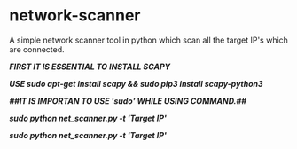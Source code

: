 # network-scanner
A simple network scanner tool in python which scan all the target IP's which are connected.

***FIRST IT IS ESSENTIAL TO INSTALL SCAPY***

***USE sudo apt-get install scapy && sudo pip3 install scapy-python3***

***##IT IS IMPORTAN TO USE 'sudo' WHILE USING COMMAND.##***

***sudo python net_scanner.py -t 'Target IP'***

***sudo python net_scanner.py -t 'Target IP'***
